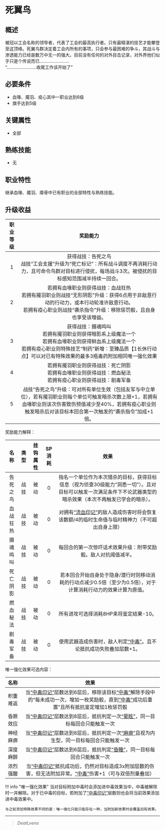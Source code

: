 # 死翼鸟

## 概述

被冠以工会名称的领导者，代表了工会的最高执行者。只有最精湛的技艺才能攀登至这顶峰。死翼鸟群决定着工会内所有的事项，只会参与最困难的争斗，其战斗与渗透能力已经是数万中无一的强大。目前没有任何的对外目击记录，对外界他们似乎只是个传说而已……………………<br>“……………………收尾工作该开始了”

## 必要条件

* 血喙、魇羽、疫心其中一职业达到6级
* 旗手达到5级

## 关键属性

* 全部

## 熟练技能

* 无
  
## 职业特性

继承血喙、魇羽、瘴骨中已有职业的全部特性与熟练技能。

## 升级收益

职业等级|奖励能力
:--:|:--:
1|获得战技：告死之鸟<br>战技“工会支援”升级为“死亡标记”：所有战斗调度不再消耗行动力，且可命令鸟群对目标进行侵扰，每场战斗3次。被侵扰的目标感知范围减半持续一回合。
2|若拥有血喙职业则获得战技：血战狂热<br>若拥有魇羽职业则战技“无形阴影”升级：获得6点用于非敌意行动的行动力，或本行动轮准许敌意行动。<br>若拥有疫心职业则战技“袭杀指令”升级：移除惩罚骰，且自身也享受该增益。
3|获得战技：摄魂鸣叫<br>若拥有魇羽职业则获得暗影系上级魔法一个<br>若拥有血喙职业则获得鲜血系上级魔法一个<br>若拥有疫心职业则特殊技艺“制药”新增：至臻品质【1长休行动点】可以对已有特殊效果的最多3瓶毒药附加相同唯一强化效果
4|若拥有魇羽职业则获得战技：死亡阴影<br>若拥有血喙职业则获得战技：燃血秘法<br>若拥有疫心职业则获得战技：剧毒军备
5|战技“告死之鸟”升级：可对所有单位生效（包括友军与中立单位），若有魇羽职业则每个单位可触发暗杀次数上限+1，若拥有血喙职业则该次伤害致伤预值减少至40%，若拥有疫心职业则触发暗杀后对该目标本回合第一次触发的“袭杀指令”加成+1倍。

奖励能力解释：

名称|类型|挂钩属性|SP消耗|效果
:--:|:--:|:--:|:--:|:--:
告死之鸟|战技|被动|0|指名一个单位作为本次猎杀的目标，获得目标信息（视为侦查30级能力“洞悉一切”）。且对目标可以触发一次满足条件下不论武器类型的暗杀效果（本次不再触发已学会的暗杀）。
血战狂热|战技|被动|0|对拥有<a href="../../../../status/mark/#流血印记" target="_blank">“流血印记”</a>的敌人造成伤害时将会恢复该数额/4的临时生命值与临时精神力（不可超出自身上限）
摄魂鸣叫|战技|被动|0|每回合的第一次惊吓话术效果升级：附带奖励骰。敌人对抗阈值减半。
死亡阴影|战技|被动|0|若本回合开始自身处于隐身/潜行时则移动消耗的行动点减少0.5倍（至少为0.5倍），对于计算消耗行动力的效果计算为原值。
燃血秘法|战技|被动|0|所有进攻可选择消耗8HP来将鉴定结果-10。
剧毒军备|战技|被动|0|使用武器造成伤害时，敌人判定<a href="../../../../status/normal/#中毒" target="_blank">“中毒”</a>。且不论抵抗成功失败叠加层数+1。

唯一强化效果可选内容：

名称|效果
:--:|:--:
积重难返|当<a href="../../../../status/mark/#中毒印记" target="_blank">“中毒印记”</a>层数达到6层后，移除该目标<a href="../../../../status/normal/#中毒" target="_blank">“中毒”</a>解除手段中的“每未成功一次，增加一枚奖励骰，直到<a href="../../../../status/normal/#中毒" target="_blank">“中毒”</a>成功后重置”且所有抵抗鉴定增加1枚惩罚骰
昏厥效应|当<a href="../../../../status/mark/#中毒印记" target="_blank">“中毒印记”</a>层数达到8层后，抵抗判定一次<a href="../../../../status/normal/#晕眩" target="_blank">“晕眩”</a>，同一目标每回合只能触发一次
神经麻痹|当<a href="../../../../status/mark/#中毒印记" target="_blank">“中毒印记”</a>层数达到8层后，抵抗判定一次<a href="../../../../status/normal/#麻痹" target="_blank">“麻痹”</a>且视为内生型，同一目标每回合只能触发一次
深度麻醉|当<a href="../../../../status/mark/#中毒印记" target="_blank">“中毒印记”</a>层数达到6层后，抵抗判定<a href="../../../../status/normal/#昏睡" target="_blank">“昏睡”</a>，同一目标每回合只能触发一次
浓烈强酸|当<a href="../../../../status/mark/#中毒印记" target="_blank">“中毒印记”</a>抵抗成功后，仍然对目标造成3x附加层数的伤害，但无法附加异常。<a href="../../../../status/normal/#中毒" target="_blank">“中毒”</a>伤害+1（可与双倍剂量叠加）

!!! info "唯一强化效果"
    当对目标附加中毒时会添加进中毒效果当中，中毒被解除时一并解除。对于已中毒的目标，若附加了<a href="../../../../status/mark/#中毒印记" target="_blank">“中毒印记”</a>层数则也会将当前效果添加进中毒效果中。

    与之前添加特殊效果不同的是：唯一强化只能只能存在一种，当附加新效果时会覆盖旧有效果。

---

> *DeatLvens*